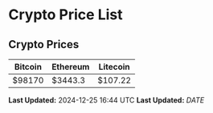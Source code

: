 # Crypto Price List

## Crypto Prices
| Bitcoin | Ethereum | Litecoin |
| ------- | -------- | -------- |
| $98170 | $3443.3 | $107.22 |
**Last Updated:** 2024-12-25 16:44 UTC
**Last Updated:** $DATE$
